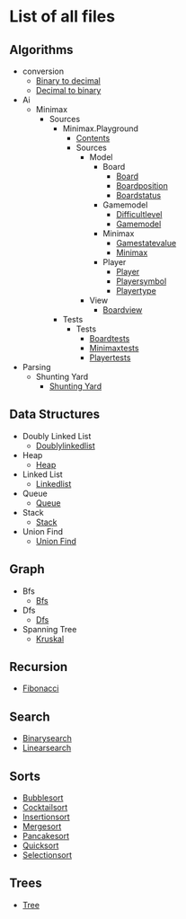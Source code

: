 # List of all files

## Algorithms
  * conversion
    * [Binary to decimal](https://github.com/TheAlgorithms/Swift/blob/master/algorithms/conversion/binary-to-decimal.swift)
    * [Decimal to binary](https://github.com/TheAlgorithms/Swift/blob/master/algorithms/conversion/decimal-to-binary.swift)
  * Ai
    * Minimax
      * Sources
        * Minimax.Playground
          * [Contents](https://github.com/TheAlgorithms/Swift/blob/master/algorithms/AI/minimax/Sources/Minimax.playground/Contents.swift)
          * Sources
            * Model
              * Board
                * [Board](https://github.com/TheAlgorithms/Swift/blob/master/algorithms/AI/minimax/Sources/Minimax.playground/Sources/Model/Board/Board.swift)
                * [Boardposition](https://github.com/TheAlgorithms/Swift/blob/master/algorithms/AI/minimax/Sources/Minimax.playground/Sources/Model/Board/BoardPosition.swift)
                * [Boardstatus](https://github.com/TheAlgorithms/Swift/blob/master/algorithms/AI/minimax/Sources/Minimax.playground/Sources/Model/Board/BoardStatus.swift)
              * Gamemodel
                * [Difficultlevel](https://github.com/TheAlgorithms/Swift/blob/master/algorithms/AI/minimax/Sources/Minimax.playground/Sources/Model/GameModel/DifficultLevel.swift)
                * [Gamemodel](https://github.com/TheAlgorithms/Swift/blob/master/algorithms/AI/minimax/Sources/Minimax.playground/Sources/Model/GameModel/GameModel.swift)
              * Minimax
                * [Gamestatevalue](https://github.com/TheAlgorithms/Swift/blob/master/algorithms/AI/minimax/Sources/Minimax.playground/Sources/Model/Minimax/GameStateValue.swift)
                * [Minimax](https://github.com/TheAlgorithms/Swift/blob/master/algorithms/AI/minimax/Sources/Minimax.playground/Sources/Model/Minimax/Minimax.swift)
              * Player
                * [Player](https://github.com/TheAlgorithms/Swift/blob/master/algorithms/AI/minimax/Sources/Minimax.playground/Sources/Model/Player/Player.swift)
                * [Playersymbol](https://github.com/TheAlgorithms/Swift/blob/master/algorithms/AI/minimax/Sources/Minimax.playground/Sources/Model/Player/PlayerSymbol.swift)
                * [Playertype](https://github.com/TheAlgorithms/Swift/blob/master/algorithms/AI/minimax/Sources/Minimax.playground/Sources/Model/Player/PlayerType.swift)
            * View
              * [Boardview](https://github.com/TheAlgorithms/Swift/blob/master/algorithms/AI/minimax/Sources/Minimax.playground/Sources/View/BoardView.swift)
        * Tests
          * Tests
            * [Boardtests](https://github.com/TheAlgorithms/Swift/blob/master/algorithms/AI/minimax/Sources/Tests/Tests/BoardTests.swift)
            * [Minimaxtests](https://github.com/TheAlgorithms/Swift/blob/master/algorithms/AI/minimax/Sources/Tests/Tests/MinimaxTests.swift)
            * [Playertests](https://github.com/TheAlgorithms/Swift/blob/master/algorithms/AI/minimax/Sources/Tests/Tests/PlayerTests.swift)
  * Parsing
    * Shunting Yard
      * [Shunting Yard](https://github.com/TheAlgorithms/Swift/blob/master/algorithms/parsing/shunting_yard/shunting_yard.swift)

## Data Structures
  * Doubly Linked List
    * [Doublylinkedlist](https://github.com/TheAlgorithms/Swift/blob/master/data_structures/doubly_linked_list/DoublyLinkedList.swift)
  * Heap
    * [Heap](https://github.com/TheAlgorithms/Swift/blob/master/data_structures/heap/heap.swift)
  * Linked List
    * [Linkedlist](https://github.com/TheAlgorithms/Swift/blob/master/data_structures/Linked%20List/LinkedList.swift)
  * Queue
    * [Queue](https://github.com/TheAlgorithms/Swift/blob/master/data_structures/queue/queue.swift)
  * Stack
    * [Stack](https://github.com/TheAlgorithms/Swift/blob/master/data_structures/Stack/stack.swift)
  * Union Find
    * [Union Find](https://github.com/TheAlgorithms/Swift/blob/master/data_structures/union_find/union_find.swift)

## Graph
  * Bfs
    * [Bfs](https://github.com/TheAlgorithms/Swift/blob/master/graph/BFS/BFS.swift)
  * Dfs
    * [Dfs](https://github.com/TheAlgorithms/Swift/blob/master/graph/DFS/DFS.swift)
  * Spanning Tree
    * [Kruskal](https://github.com/TheAlgorithms/Swift/blob/master/graph/spanning_tree/kruskal.swift)

## Recursion
  * [Fibonacci](https://github.com/TheAlgorithms/Swift/blob/master/recursion/fibonacci.swift)

## Search
  * [Binarysearch](https://github.com/TheAlgorithms/Swift/blob/master/Search/BinarySearch.swift)
  * [Linearsearch](https://github.com/TheAlgorithms/Swift/blob/master/Search/LinearSearch.swift)

## Sorts
  * [Bubblesort](https://github.com/TheAlgorithms/Swift/blob/master/sorts/BubbleSort.swift)
  * [Cocktailsort](https://github.com/TheAlgorithms/Swift/blob/master/sorts/CocktailSort.swift)
  * [Insertionsort](https://github.com/TheAlgorithms/Swift/blob/master/sorts/InsertionSort.swift)
  * [Mergesort](https://github.com/TheAlgorithms/Swift/blob/master/sorts/MergeSort.swift)
  * [Pancakesort](https://github.com/TheAlgorithms/Swift/blob/master/sorts/PancakeSort.swift)
  * [Quicksort](https://github.com/TheAlgorithms/Swift/blob/master/sorts/QuickSort.swift)
  * [Selectionsort](https://github.com/TheAlgorithms/Swift/blob/master/sorts/SelectionSort.swift)

## Trees
  * [Tree](https://github.com/TheAlgorithms/Swift/blob/master/trees/tree.swift)
